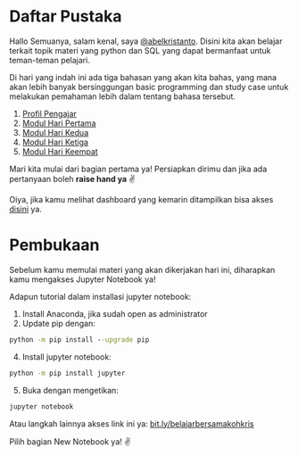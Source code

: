 <h1>Daftar Pustaka</h1>
<!--Penulisan @abelkristanto-->

Hallo Semuanya, salam kenal, saya [@abelkristanto](https://www.instagram.com/abelkristanto/). Disini kita akan belajar terkait topik materi yang python dan SQL yang dapat bermanfaat untuk teman-teman pelajari.
<p>Di hari yang indah ini ada tiga bahasan yang akan kita bahas, yang mana akan lebih banyak bersinggungan basic programming dan study case untuk melakukan pemahaman lebih dalam tentang bahasa tersebut.</p>

1. [Profil Pengajar](https://id.linkedin.com/in/abelkristanto/)
2. [Modul Hari Pertama](https://github.com/AbelKristanto/learning-course/blob/main/dqcamp2022/day-1/readme.MD)
3. [Modul Hari Kedua](#)
4. [Modul Hari Ketiga](#)
5. [Modul Hari Keempat](#)

<p>Mari kita mulai dari bagian pertama ya! Persiapkan dirimu dan jika ada pertanyaan boleh <b>raise hand ya</b> &#9996</p>

Oiya, jika kamu melihat dashboard yang kemarin ditampilkan bisa akses [disini](https://app-dashml.herokuapp.com) ya.

<h1>Pembukaan</h1>

Sebelum kamu memulai materi yang akan dikerjakan hari ini, diharapkan kamu mengakses Jupyter Notebook ya! 

<i class="fas fa-spinner fa-spin"></i>

Adapun tutorial dalam installasi jupyter notebook:

1. Install Anaconda, jika sudah open as administrator
2. Update pip dengan: 

```cmd
python -m pip install --upgrade pip
```

4. Install jupyter notebook: 

```cmd
python -m pip install jupyter
```

5. Buka dengan mengetikan: 

```cmd
jupyter notebook
```

Atau langkah lainnya akses link ini ya: [bit.ly/belajarbersamakohkris](bit.ly/belajarbersamakohkris) 
<p>Pilih bagian New Notebook ya! &#9996</p>
